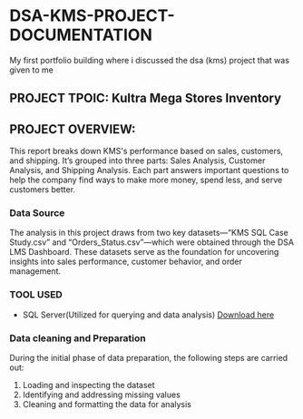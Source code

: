 # DSA-KMS-PROJECT-DOCUMENTATION
My first portfolio building where i discussed the dsa (kms) project that was given to me

## PROJECT TPOIC: Kultra Mega Stores Inventory

## PROJECT OVERVIEW:
This report breaks down KMS's performance based on sales, customers, and shipping. It’s grouped into three parts: Sales Analysis, Customer Analysis, and Shipping Analysis. Each part answers important questions to help the company find ways to make more money, spend less, and serve customers better.

### Data Source
The analysis in this project draws from two key datasets—“KMS SQL Case Study.csv” and “Orders_Status.csv”—which were obtained through the DSA LMS Dashboard. These datasets serve as the foundation for uncovering insights into sales performance, customer behavior, and order management.

### TOOL USED
- SQL Server(Utilized for querying and data analysis) [Download here](https://www.microsoft.com/en-us/sql-server/sql-server-downloads)

### Data cleaning and Preparation
During the initial phase of data preparation, the following steps are carried out:  
1. Loading and inspecting the dataset  
2. Identifying and addressing missing values  
3. Cleaning and formatting the data for analysis  













